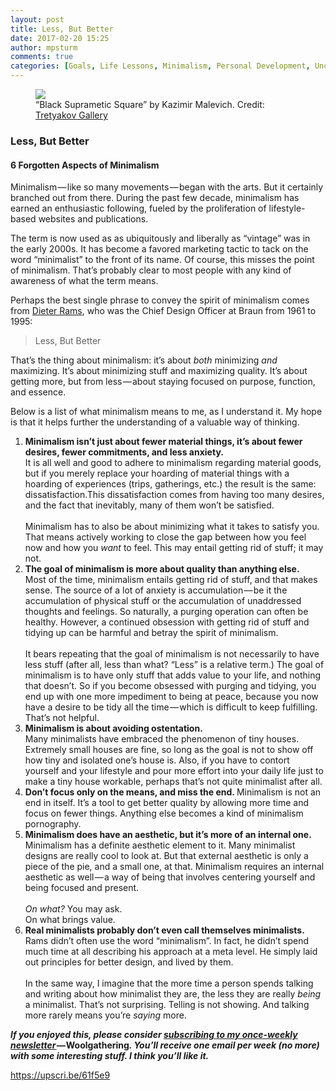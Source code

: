 ```yaml
---
layout: post
title: Less, But Better
date: 2017-02-20 15:25
author: mpsturm
comments: true
categories: [Goals, Life Lessons, Minimalism, Personal Development, Uncategorized, Value]
---
```



<figure class="wp-caption">

<img src="https://cdn-images-1.medium.com/max/1800/1*GOemFl_2HgAD02ana10bcQ.png">

<figcaption class="wp-caption-text">“Black Suprametic Square” by Kazimir Malevich. Credit: <a href="http://www.tretyakovgallery.ru/en/collection/_show/image/_id/378" target="_blank">Tretyakov Gallery</a></figcaption></figure>

<h3>Less, But Better</h3>
<h4>6 Forgotten Aspects of Minimalism</h4>
<p>Minimalism — like so many movements — began with the arts. But it certainly branched out from there. During the past few decade, minimalism has earned an enthusiastic following, fueled by the proliferation of lifestyle-based websites and publications.</p>
<p>The term is now used as as ubiquitously and liberally as “vintage” was in the early 2000s. It has become a favored marketing tactic to tack on the word “minimalist” to the front of its name. Of course, this misses the point of minimalism. That’s probably clear to most people with any kind of awareness of what the term means.</p>
<p>Perhaps the best single phrase to convey the spirit of minimalism comes from <a href="https://www.amazon.com/Dieter-Rams-Better-English-German/dp/3899555252" target="_blank">Dieter Rams</a>, who was the Chief Design Officer at Braun from 1961 to 1995:</p>
<blockquote>Less, But Better</blockquote>
<p>That’s the thing about minimalism: it’s about <em>both</em> minimizing <em>and </em>maximizing. It’s about minimizing stuff and maximizing quality. It’s about getting more, but from less — about staying focused on purpose, function, and essence.</p>
<p>Below is a list of what minimalism means to me, as I understand it. My hope is that it helps further the understanding of a valuable way of thinking.</p>
<ol>
<li>
<strong>Minimalism isn’t just about fewer material things, it’s about fewer desires, fewer commitments, and less anxiety.<br></strong>It is all well and good to adhere to minimalism regarding material goods, but if you merely replace your hoarding of material things with a hoarding of experiences (trips, gatherings, etc.) the result is the same: dissatisfaction.This dissatisfaction comes from having too many desires, and the fact that inevitably, many of them won’t be satisfied. <br> <br>Minimalism has to also be about minimizing what it takes to satisfy you. That means actively working to close the gap between how you feel now and how you <em>want </em>to feel. This may entail getting rid of stuff; it may not.</li>
<li>
<strong>The goal of minimalism is more about quality than anything else.</strong><br>Most of the time, minimalism entails getting rid of stuff, and that makes sense. The source of a lot of anxiety is accumulation — be it the accumulation of physical stuff or the accumulation of unaddressed thoughts and feelings. So naturally, a purging operation can often be healthy. However, a continued obsession with getting rid of stuff and tidying up can be harmful and betray the spirit of minimalism.<br> <br>It bears repeating that the goal of minimalism is not necessarily to have less stuff (after all, less than what? “Less” is a relative term.) The goal of minimalism is to have only stuff that adds value to your life, and nothing that doesn’t. So if you become obsessed with purging and tidying, you end up with one more impediment to being at peace, because you now have a desire to be tidy all the time — which is difficult to keep fulfilling. That’s not helpful.</li>
<li>
<strong>Minimalism is about avoiding ostentation.</strong><br>Many minimalists have embraced the phenomenon of tiny houses. Extremely small houses are fine, so long as the goal is not to show off how tiny and isolated one’s house is. Also, if you have to contort yourself and your lifestyle and pour more effort into your daily life just to make a tiny house workable, perhaps that’s not quite minimalist after all.</li>
<li>
<strong>Don’t focus only on the means, and miss the end. </strong>Minimalism is not an end in itself. It’s a tool to get better quality by allowing more time and focus on fewer things. Anything else becomes a kind of minimalism pornography.</li>
<li>
<strong>Minimalism does have an aesthetic, but it’s more of an internal one. <br></strong>Minimalism has a definite aesthetic element to it. Many minimalist designs are really cool to look at. But that external aesthetic is only a piece of the pie, and a small one, at that. Minimalism requires an internal aesthetic as well — a way of being that involves centering yourself and being focused and present. <br> <br><em>On what?</em> You may ask.<br>On what brings value.</li>
<li>
<strong>Real minimalists probably don’t even call themselves minimalists.<br></strong>Rams didn’t often use the word “minimalism”. In fact, he didn’t spend much time at all describing his approach at a meta level. He simply laid out principles for better design, and lived by them. <br> <br>In the same way, I imagine that the more time a person spends talking and writing about how minimalist they are, the less they are really <em>being </em>a minimalist. That’s not surprising. Telling is not showing. And talking more rarely means you’re <em>saying </em>more.</li>
</ol>
<p><strong><em>If you enjoyed this, please consider </em></strong><a href="http://tinyletter.com/mike_sturm" target="_blank"><strong><em>subscribing to my once-weekly newsletter </em></strong></a><strong><em>— </em>Woolgathering<em>. You’ll receive one email per week (no more) with some interesting stuff. I think you’ll like it.</em></strong></p>
<a href="https://upscri.be/61f5e9">https://upscri.be/61f5e9</a>


